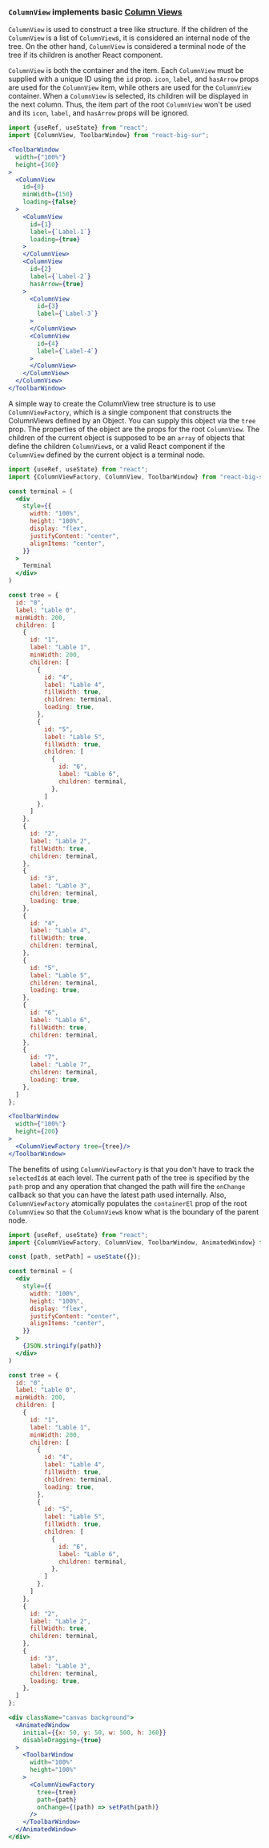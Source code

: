 ### `ColumnView` implements basic [Column Views][1]
[1]: https://developer.apple.com/design/human-interface-guidelines/macos/windows-and-views/column-views/

`ColumnView` is used to construct a tree like structure. If the children of the `ColumnView` is a list of 
`ColumnView`s, it is considered an internal node of the tree. On the other hand, `ColumnView` is considered a 
terminal node of the tree if its children is another React component.

`ColumnView` is both the container and the item. Each `ColumnView` must be supplied with a unique ID using the 
`id` prop. `icon`, `label`, and `hasArrow` props are used for the `ColumnView` item, while others are used for the 
`ColumnView` container. When a `ColumnView` is selected, its children will be displayed in the next column. Thus,
the item part of the root `ColumnView` won't be used and its `icon`, `label`, and `hasArrow` props will be ignored.

```jsx
import {useRef, useState} from "react";
import {ColumnView, ToolbarWindow} from "react-big-sur";

<ToolbarWindow
  width={"100%"}
  height={360}
>
  <ColumnView
    id={0}
    minWidth={150}
    loading={false}
  >
    <ColumnView
      id={1}
      label={`Label-1`}
      loading={true}
    >
    </ColumnView>
    <ColumnView
      id={2}
      label={`Label-2`}
      hasArrow={true}
    >
      <ColumnView
        id={3}
        label={`Label-3`}
      >
      </ColumnView>
      <ColumnView
        id={4}
        label={`Label-4`}
      >
      </ColumnView>
    </ColumnView>
  </ColumnView>
</ToolbarWindow>
```

A simple way to create the ColumnView tree structure is to use `ColumnViewFactory`, which is a single component that
constructs the ColumnViews defined by an Object. You can supply this object via the `tree` prop. The properties of the 
object are the props for the root `ColumnView`. The children of the current object is supposed to be an `array` of 
objects that define the children `ColumnView`s, or a valid React component if the `ColumnView` defined by the 
current object is a terminal node.

```jsx
import {useRef, useState} from "react";
import {ColumnViewFactory, ColumnView, ToolbarWindow} from "react-big-sur";

const terminal = (
  <div
    style={{
      width: "100%",
      height: "100%",
      display: "flex",
      justifyContent: "center",
      alignItems: "center",
    }}
  >
    Terminal
  </div>
)

const tree = {
  id: "0",
  label: "Lable 0",
  minWidth: 200,
  children: [
    {
      id: "1",
      label: "Lable 1",
      minWidth: 200,
      children: [
        {
          id: "4",
          label: "Lable 4",
          fillWidth: true,
          children: terminal,
          loading: true,
        },
        {
          id: "5",
          label: "Lable 5",
          fillWidth: true,
          children: [
            {
              id: "6",
              label: "Lable 6",
              children: terminal,
            },
          ]
        },
      ]
    },
    {
      id: "2",
      label: "Lable 2",
      fillWidth: true,
      children: terminal,
    },
    {
      id: "3",
      label: "Lable 3",
      children: terminal,
      loading: true,
    },
    {
      id: "4",
      label: "Lable 4",
      fillWidth: true,
      children: terminal,
    },
    {
      id: "5",
      label: "Lable 5",
      children: terminal,
      loading: true,
    },
    {
      id: "6",
      label: "Lable 6",
      fillWidth: true,
      children: terminal,
    },
    {
      id: "7",
      label: "Lable 7",
      children: terminal,
      loading: true,
    },
  ]
};

<ToolbarWindow
  width={"100%"}
  height={200}
>
  <ColumnViewFactory tree={tree}/>
</ToolbarWindow>
```

The benefits of using `ColumnViewFactory` is that you don't have to track the `selectedId`s at each level. The current
path of the tree is specified by the `path` prop and any operation that changed the path will fire the `onChange` 
callback so that you can have the latest path used internally. Also, `ColumnViewFactory` atomically populates the 
`containerEl` prop of the root `ColumnView` so that the `ColumnView`s know what is the boundary of the parent node. 

```jsx
import {useRef, useState} from "react";
import {ColumnViewFactory, ColumnView, ToolbarWindow, AnimatedWindow} from "react-big-sur";

const [path, setPath] = useState({});

const terminal = (
  <div
    style={{
      width: "100%",
      height: "100%",
      display: "flex",
      justifyContent: "center",
      alignItems: "center",
    }}
  >
    {JSON.stringify(path)}
  </div>
)

const tree = {
  id: "0",
  label: "Lable 0",
  minWidth: 200,
  children: [
    {
      id: "1",
      label: "Lable 1",
      minWidth: 200,
      children: [
        {
          id: "4",
          label: "Lable 4",
          fillWidth: true,
          children: terminal,
          loading: true,
        },
        {
          id: "5",
          label: "Lable 5",
          fillWidth: true,
          children: [
            {
              id: "6",
              label: "Lable 6",
              children: terminal,
            },
          ]
        },
      ]
    },
    {
      id: "2",
      label: "Lable 2",
      fillWidth: true,
      children: terminal,
    },
    {
      id: "3",
      label: "Lable 3",
      children: terminal,
      loading: true,
    },
  ]
};

<div className="canvas background">
  <AnimatedWindow 
    initial={{x: 50, y: 50, w: 500, h: 360}}
    disableDragging={true}
  >
    <ToolbarWindow
      width="100%"
      height="100%"
    >
      <ColumnViewFactory
        tree={tree}
        path={path}
        onChange={(path) => setPath(path)}
      />
    </ToolbarWindow>
  </AnimatedWindow>
</div>
```
